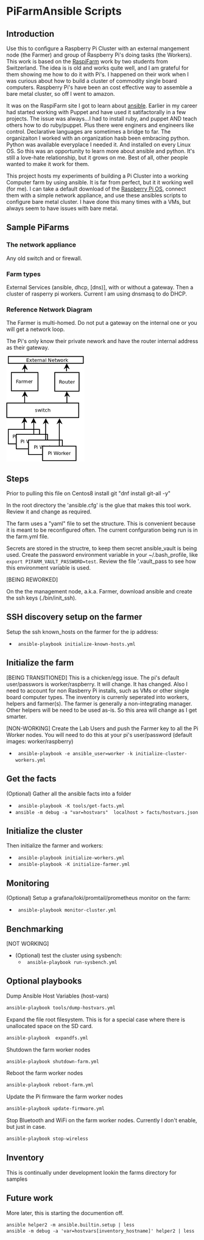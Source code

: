 # PiFarmAnsible Scripts

## Introduction

Use this to configure a Raspberry Pi Cluster with an external mangement node (the Farmer) and group of Raspberry Pi's doing tasks (the Workers).
This work is based on the [RaspiFarm](https://raspi.farm/) work by two students from Switzerland. The idea is is old and works quite
well, and I am grateful for them showing me how to do it with Pi's. I happened on their work when I was curious about how to build a cluster of commodity single board computers.  Raspberry Pi's have been an cost effective way to assemble a bare metal cluster, so off I went to amazon.

It was on the RaspiFarm site I got to learn about [ansible](https://www.ansible.com/).  Earlier in my career had started working with Puppet and have used it satifactorally in a few projects.  The issue was always...I had to install ruby, and puppet AND teach others how to do ruby/puppet. Plus there were enginers and engineers like control.  Declarative languages are sometimes a bridge to far. The organizaiton I worked with an organization hasb been embracing python. Python was available everyplace I needed it.  And installed on every Linux OS. So this was an opportunity to learn more about ansible and python.  It's still a love-hate relationship, but it grows on me.  Best of all, other people wanted to make it work for them.</p>

This project hosts my experiments of building a Pi Cluster into a working Computer farm by using ansible.  It is far from perfect, but it it working well (for me). I can take a default download of the [Raspberry Pi OS](https://www.raspberrypi.org/software/operating-systems/), connect them with a simple network appliance, and use these ansibles scripts to configure bare metal cluster. I have done this many times with a VMs, but always seem to have issues with bare metal.</p>

## Sample PiFarms

### The network appliance

Any old switch and or firewall.

### Farm types

External Services (ansible, dhcp, [dns)], with or without a gateway.  Then a cluster of rasperry pi workers.
Current I am using dnsmasq to do DHCP.

### Reference Network Diagram

The Farmer is multi-homed.  Do not put a gateway on the internal one or you will get a network loop.

The Pi's only know their private nework and have the router internal address as their gateway.

![Reference image]( docs/images/ReferenceNetwork.png )

## Steps

Prior to pulling this file on Centos8 install git  "dnf install git-all -y"

In the root directory the 'ansible.cfg' is the glue that makes this tool work. Review it and change as required.

The farm uses a "yaml" file to set the structure.  This is convenient because it is meant to be reconfigured often. The current confguration being run is in the farm.yml file.

Secrets are stored in the structre, to keep them secret ansible_vault is being used.  Create the password environment variable in your ~/.bash_profile, like ``export PIFARM_VAULT_PASSWORD=test``.  Review the file '.vault_pass to see how this environment variable is used.

[BEING REWORKED]

On the the management node, a.k.a. Farmer, download ansible and create the ssh keys  (./bin/init_ssh).


## SSH discovery setup on the farmer

Setup the ssh known_hosts on the farmer for the ip address:

  - ``` ansible-playbook initialize-known-hosts.yml```

## Initialize the farm

[BEING TRANSITIONED]  This is a chicken/egg issue.  The pi's default user/passwors is worker/raspberry.  It will change. It has changed. Also I need to account for non Rasberry Pi installs, such as VMs or other single board computer types.   The inventory is currenly seperated into workers, helpers and farmer(s).  The farmer is generally a non-integrating manager.  Other helpers will be need to be used as-is.  So this area will change as I get smarter.


[NON-WORKING] Create the Lab Users and push the Farmer key to all the Pi Worker nodes. You will need to do this at your pi's user/password  (default images: worker/raspberry)
  - ``` ansible-playbook -e ansible_user=worker -k initialize-cluster-workers.yml```

## Get the facts

(Optional) Gather all the ansible facts into a folder
  - ``` ansible-playbook -K tools/get-facts.yml```
  - ``` ansible -m debug -a "var=hostvars"  localhost > facts/hostvars.json ```

## Initialize the cluster

Then initialize the farmer and workers:
  - ``` ansible-playbook initialize-workers.yml```
  - ``` ansible-playbook -K initialize-farmer.yml```

## Monitoring

(Optional) Setup a grafana/loki/promtail/prometheus monitor on the farm:
  - ``` ansible-playbook monitor-cluster.yml```

## Benchmarking 

[NOT WORKING]

- (Optional) test the cluster using sysbench:
  - ``` ansible-playbook run-sysbench.yml```

## Optional playbooks

Dump Ansible Host Variables (host-vars)

```bash
ansible-playbook tools/dump-hostvars.yml
```

Expand the file root filesystem.  This is for a special case where there is unallocated space on the SD card.

``` bash
ansible-playbook  expandfs.yml
```


Shutdown the farm worker nodes

```bash
ansible-playbook shutdown-farm.yml
```

Reboot the farm worker nodes

```bash
ansible-playbook reboot-farm.yml
```

Update the Pi firmware the farm worker nodes

```bash
ansible-playbook update-firmware.yml
```

Stop Bluetooth and WiFi on the farm worker nodes.  Currently I don't enable, but just in case.

```bash
ansible-playbook stop-wireless
```

## Inventory

This is continually under development  lookin the farms directory for samples


## Future work

More later, this is starting the documention off.

```
ansible helper2 -m ansible.builtin.setup | less
ansible -m debug -a 'var=hostvars[inventory_hostname]' helper2 | less
```
